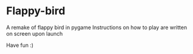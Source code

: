 # Flappy-bird
A remake of flappy bird in pygame
Instructions on how to play are written on screen upon launch

Have fun :)
